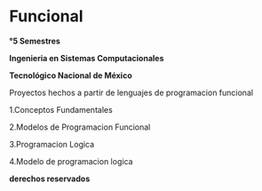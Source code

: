 # Funcional
**°5 Semestres**

**Ingenieria en Sistemas Computacionales**

**Tecnológico Nacional de México**

Proyectos hechos a partir de lenguajes de programacion funcional

1.Conceptos Fundamentales

2.Modelos de Programacion Funcional

3.Programacion Logica

4.Modelo de programacion logica

**derechos reservados**